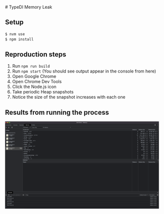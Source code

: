 # TypeDI Memory Leak

## Setup
```bash
$ nvm use
$ npm install
```

## Reproduction steps
1. Run `npm run build`
2. Run `npm start` (You should see output appear in the console from here)
3. Open Google Chrome
4. Open Chrome Dev Tools
5. Click the Node.js icon
6. Take periodic Heap snapshots
7. Notice the size of the snapshot increases with each one

## Results from running the process
![alt text](./devtools.png)